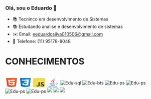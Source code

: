 ### Olá, sou o Eduardo 👋

- 📚 Tecninco em desenvolvimento de Sistemas
- 📚 Estudando analise e desenvolvimento de sistemas
- ✉️ Email: eeduardosilva010506@gmail.com
- 📱 Telefone: (11) 95178-8048



<h1>CONHECIMENTOS</h1>
<div style="display: inline_block"><br>
  <img align="center" alt="Edu-HTML" height="30" width="40" src="https://raw.githubusercontent.com/devicons/devicon/master/icons/html5/html5-original.svg">
  <img align="center" alt="Edu-CSS" height="30" width="40" src="https://raw.githubusercontent.com/devicons/devicon/master/icons/css3/css3-original.svg">
   <img align="center" alt="Edu-javascript" height="30" width="40" src="https://raw.githubusercontent.com/devicons/devicon/master/icons/javascript/javascript-original.svg">
   <img align="center" alt="Edu-java" height="30" width="40" src="https://raw.githubusercontent.com/devicons/devicon/master/icons/java/java-original.svg">
      <img align="center" alt="Edu-sql" height="30" width="40" src="https://cdn.jsdelivr.net/gh/devicons/devicon/icons/microsoftsqlserver/microsoftsqlserver-plain-wordmark.svg">
   <img align="center" alt="Edu-bts" height="30" width="40" <img src="https://cdn.jsdelivr.net/gh/devicons/devicon/icons/bootstrap/bootstrap-original.svg" />
     <img align="center" alt="Edu-ps" height="30" width="40 "<img src="https://cdn.jsdelivr.net/gh/devicons/devicon/icons/photoshop/photoshop-plain.svg" /> 
        <img align="center" alt="Edu-ps" height="30" width="40 " "img src="https://cdn.jsdelivr.net/gh/devicons/devicon/icons/php/php-plain.svg" />
                <img align="center" alt="Edu-ps" height="30" width="40 " "img src="https://cdn.jsdelivr.net/gh/devicons/devicon/icons/react/react-original-wordmark.svg" />   
   <img align="center" alt="Edu-ps" height="30" width="40 " "img src="https://cdn.jsdelivr.net/gh/devicons/devicon/icons/github/github-original-wordmark.svg" />
   <img src="https://cdn.jsdelivr.net/gh/devicons/devicon@latest/icons/nodejs/nodejs-original-wordmark.svg" />
    <img src="https://cdn.jsdelivr.net/gh/devicons/devicon@latest/icons/laravel/laravel-original.svg" />
<img src="https://cdn.jsdelivr.net/gh/devicons/devicon@latest/icons/react/react-original-wordmark.svg" />


   </div>
          
         
          
                                                                                                                                             
  
